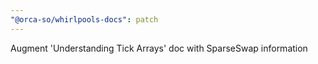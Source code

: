 ```yaml
---
"@orca-so/whirlpools-docs": patch
---
```


Augment 'Understanding Tick Arrays' doc with SparseSwap information
